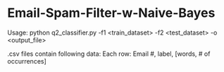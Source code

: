 # Email-Spam-Filter-w-Naive-Bayes
Usage: python q2_classifier.py -f1 <train_dataset> -f2 <test_dataset> -o <output_file>

.csv files contain following data:
Each row: Email #, label, [words, # of occurrences]
